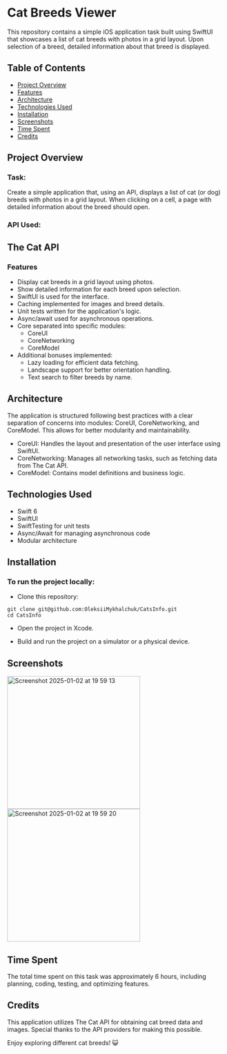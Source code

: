 # Cat Breeds Viewer
This repository contains a simple iOS application task built using SwiftUI that showcases a list of cat breeds with photos in a grid layout. Upon selection of a breed, detailed information about that breed is displayed.

## Table of Contents
- [Project Overview](#project-overview)
- [Features](#features)
- [Architecture](#architecture)
- [Technologies Used](#technoligies-used)
- [Installation](#instalation)
- [Screenshots](#screenshots)
- [Time Spent](#time-spent)
- [Credits](#credits)
## Project Overview
### Task:
Create a simple application that, using an API, displays a list of cat (or dog) breeds with photos in a grid layout. When clicking on a cell, a page with detailed information about the breed should open.

### API Used:

## The Cat API
### Features
- Display cat breeds in a grid layout using photos.
- Show detailed information for each breed upon selection.
- SwiftUI is used for the interface.
- Caching implemented for images and breed details.
- Unit tests written for the application's logic.
- Async/await used for asynchronous operations.
- Core separated into specific modules:
  - CoreUI
  - CoreNetworking
  - CoreModel
- Additional bonuses implemented:
  - Lazy loading for efficient data fetching.
  - Landscape support for better orientation handling.
  - Text search to filter breeds by name.
## Architecture
The application is structured following best practices with a clear separation of concerns into modules: CoreUI, CoreNetworking, and CoreModel. This allows for better modularity and maintainability.

- CoreUI: Handles the layout and presentation of the user interface using SwiftUI.
- CoreNetworking: Manages all networking tasks, such as fetching data from The Cat API.
- CoreModel: Contains model definitions and business logic.
## Technologies Used
- Swift 6
- SwiftUI
- SwiftTesting for unit tests
- Async/Await for managing asynchronous code
- Modular architecture
## Installation
### To run the project locally:

- Clone this repository:

```
git clone git@github.com:OleksiiMykhalchuk/CatsInfo.git
cd CatsInfo
```
- Open the project in Xcode.

- Build and run the project on a simulator or a physical device.

## Screenshots

<img width="308" alt="Screenshot 2025-01-02 at 19 59 13" src="https://github.com/user-attachments/assets/46fa6c5d-29a9-4981-a330-334bb684e463" />
<img width="308" alt="Screenshot 2025-01-02 at 19 59 20" src="https://github.com/user-attachments/assets/52020d49-f28f-42c7-ac59-275c12f0856b" />


## Time Spent
The total time spent on this task was approximately 6 hours, including planning, coding, testing, and optimizing features.

## Credits
This application utilizes The Cat API for obtaining cat breed data and images. Special thanks to the API providers for making this possible.

Enjoy exploring different cat breeds! 😺




